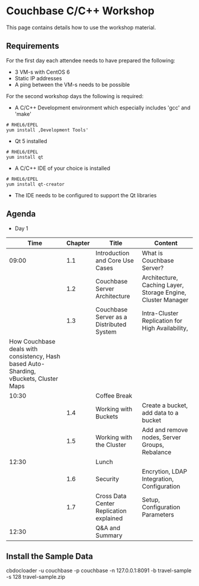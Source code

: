 # Couchbase C/C++ Workshop

This page contains details how to use the workshop material.

## Requirements

For the first day each attendee needs to have prepared the following:

* 3 VM-s with CentOS 6
* Static IP addresses
* A ping between the VM-s needs to be possible

For the second workshop days the following is required:

* A C/C++ Development environment which especially includes 'gcc' and 'make'

```
# RHEL6/EPEL
yum install ‚Development Tools'
```

* Qt 5 installed

```
# RHEL6/EPEL
yum install qt
```

* A C/C++ IDE of your choice is installed

```
# RHEL6/EPEL
yum install qt-creator
```

* The IDE needs to be configured to support the Qt libraries

## Agenda

* Day 1

| Time            | Chapter       | Title                                   | Content                       |
| --------------- | ------------- | --------------------------------------- | ----------------------------- |
| 09:00           | 1.1           | Introduction and Core Use Cases         | What is Couchbase Server?     |
|                 | 1.2           | Couchbase Server Architecture           | Architecture, Caching Layer, Storage Engine, Cluster Manager|
|                 | 1.3           | Couchbase Server as a Distributed System| Intra-Cluster Replication for High Availability, 
How Couchbase deals with consistency, Hash based Auto-Sharding, vBuckets, Cluster Maps|
| 10:30           |               | Coffee Break                            | |
|                 | 1.4           | Working with Buckets                    | Create a bucket, add data to a bucket |
|                 | 1.5           | Working with the Cluster                | Add and remove nodes, Server Groups, Rebalance|
| 12:30           |               | Lunch                                   | |
|                 | 1.6           | Security                                | Encrytion, LDAP Integration, Configuration|
|                 | 1.7           | Cross Data Center Replication explained | Setup, Configuration Parameters|
| 12:30           |               | Q&A and Summary                         | |

## Install the Sample Data

cbdocloader -u couchbase -p couchbase -n 127.0.0.1:8091 -b travel-sample -s 128 travel-sample.zip

